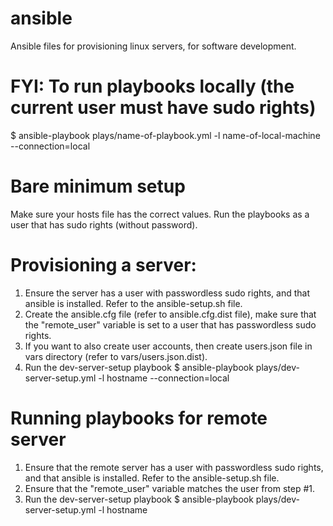 # ansible
Ansible files for provisioning linux servers, for software development.


# FYI: To run playbooks locally (the current user must have sudo rights)
$ ansible-playbook plays/name-of-playbook.yml -l name-of-local-machine --connection=local


# Bare minimum setup
Make sure your hosts file has the correct values.
Run the playbooks as a user that has sudo rights (without password).


# Provisioning a server:
1. Ensure the server has a user with passwordless sudo rights, and that ansible is installed.
Refer to the ansible-setup.sh file.
2. Create the ansible.cfg file (refer to ansible.cfg.dist file),
make sure that the "remote_user" variable is set to a user that has passwordless sudo rights.
3. If you want to also create user accounts, then create users.json file in vars directory (refer to vars/users.json.dist).
4. Run the dev-server-setup playbook
$ ansible-playbook plays/dev-server-setup.yml -l hostname --connection=local



# Running playbooks for remote server
1. Ensure that the remote server has a user with passwordless sudo rights, and that ansible is installed.
Refer to the ansible-setup.sh file.
2. Ensure that the "remote_user" variable matches the user from step #1.
3. Run the dev-server-setup playbook
$ ansible-playbook plays/dev-server-setup.yml -l hostname

